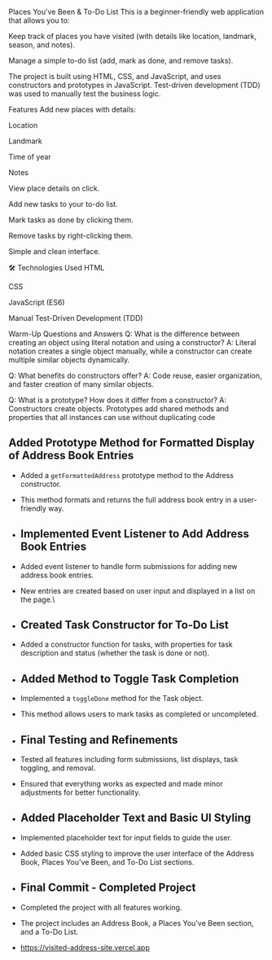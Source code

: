 Places You've Been & To-Do List
This is a beginner-friendly web application that allows you to:

Keep track of places you have visited (with details like location, landmark, season, and notes).

Manage a simple to-do list (add, mark as done, and remove tasks).

The project is built using HTML, CSS, and JavaScript, and uses constructors and prototypes in JavaScript.
Test-driven development (TDD) was used to manually test the business logic.

Features
Add new places with details:

Location

Landmark

Time of year

Notes

View place details on click.

Add new tasks to your to-do list.

Mark tasks as done by clicking them.

Remove tasks by right-clicking them.

Simple and clean interface.

🛠 Technologies Used
HTML

CSS

JavaScript (ES6)

Manual Test-Driven Development (TDD)

Warm-Up Questions and Answers
Q: What is the difference between creating an object using literal notation and using a constructor?
A: Literal notation creates a single object manually, while a constructor can create multiple similar objects dynamically.

Q: What benefits do constructors offer?
A: Code reuse, easier organization, and faster creation of many similar objects.

Q: What is a prototype? How does it differ from a constructor?
A: Constructors create objects. Prototypes add shared methods and properties that all instances can use without duplicating code 

## Added Prototype Method for Formatted Display of Address Book Entries

- Added a `getFormattedAddress` prototype method to the Address constructor.
- This method formats and returns the full address book entry in a user-friendly way.

- ## Implemented Event Listener to Add Address Book Entries

- Added event listener to handle form submissions for adding new address book entries.
- New entries are created based on user input and displayed in a list on the page.\

- ## Created Task Constructor for To-Do List

- Added a constructor function for tasks, with properties for task description and status (whether the task is done or not).

- ## Added Method to Toggle Task Completion

- Implemented a `toggleDone` method for the Task object.
- This method allows users to mark tasks as completed or uncompleted.

- ## Final Testing and Refinements

- Tested all features including form submissions, list displays, task toggling, and removal.
- Ensured that everything works as expected and made minor adjustments for better functionality.

- ## Added Placeholder Text and Basic UI Styling

- Implemented placeholder text for input fields to guide the user.
- Added basic CSS styling to improve the user interface of the Address Book, Places You've Been, and To-Do List sections.


- ## Final Commit - Completed Project

- Completed the project with all features working.
- The project includes an Address Book, a Places You've Been section, and a To-Do List.

- https://visited-address-site.vercel.app





